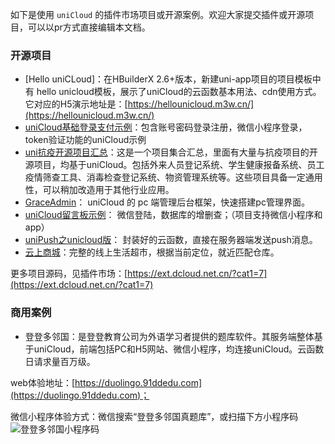 如下是使用 ``uniCloud`` 的插件市场项目或开源案例。欢迎大家提交插件或开源项目，可以以pr方式直接编辑本文档。

### 开源项目

- [Hello uniCLoud]：在HBuilderX 2.6+版本，新建uni-app项目的项目模板中有 hello unicloud模板，展示了uniCloud的云函数基本用法、cdn使用方式。它对应的H5演示地址是：[https://hellounicloud.m3w.cn/](https://hellounicloud.m3w.cn/)
- [uniCloud基础登录支付示例](https://ext.dcloud.net.cn/plugin?id=1268)：包含账号密码登录注册，微信小程序登录，token验证功能的uniCloud示例
- [uni抗疫开源项目汇总](https://gitee.com/dcloud/xinguan2020)：这是一个项目集合汇总，里面有大量与抗疫项目的开源项目，均基于uniCloud。包括外来人员登记系统、学生健康报备系统、员工疫情筛查工具、消毒检查登记系统、物资管理系统等。这些项目具备一定通用性，可以稍加改造用于其他行业应用。
- [GraceAdmin](https://ext.dcloud.net.cn/plugin?id=1347)： uniCloud 的 pc 端管理后台框架，快速搭建pc管理界面。
- [uniCloud留言板示例](https://ext.dcloud.net.cn/plugin?id=1267)： 微信登陆，数据库的增删查；（项目支持微信小程序和app）
- [uniPush之unicloud版](https://ext.dcloud.net.cn/plugin?id=1680)： 封装好的云函数，直接在服务器端发送push消息。
- [云上商城](https://ext.dcloud.net.cn/plugin?id=1989)：完整的线上生活超市，根据当前定位，就近匹配仓库。

更多项目源码，见插件市场：[https://ext.dcloud.net.cn/?cat1=7](https://ext.dcloud.net.cn/?cat1=7)

### 商用案例
- 登登多邻国：是登登教育公司为外语学习者提供的题库软件。其服务端整体基于uniCloud，前端包括PC和H5网站、微信小程序，均连接uniCloud。云函数日请求量百万级。

web体验地址：[https://duolingo.91ddedu.com](https://duolingo.91ddedu.com)；

微信小程序体验方式：微信搜索“登登多邻国真题库”，或扫描下方小程序码
![登登多邻国小程序码](https://duolingo.91ddedu.com/static/miniapp.4a4ddf6b.jpg)
